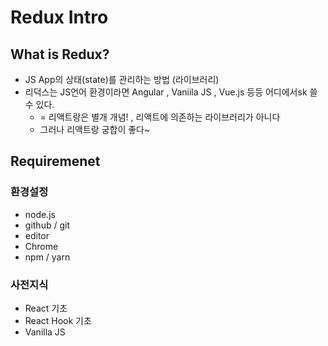 #  Redux Intro

##  What is Redux? 

- JS App의 상태(state)를 관리하는 방법 (라이브러리)
- 리덕스는 JS언어 환경이라면 Angular , Vaniila JS , Vue.js 등등 어디에서sk 쓸 수 있다. 
  - = 리액트랑은 별개 개념! , 리액트에 의존하는 라이브러리가 아니다 
  - 그러나 리액트랑 궁합이 좋다~

##  Requiremenet 

###  환경설정

- node.js 
- github / git 
- editor
- Chrome
- npm / yarn 

###  사전지식

- React 기초 
- React Hook 기초 
- Vanilla JS

